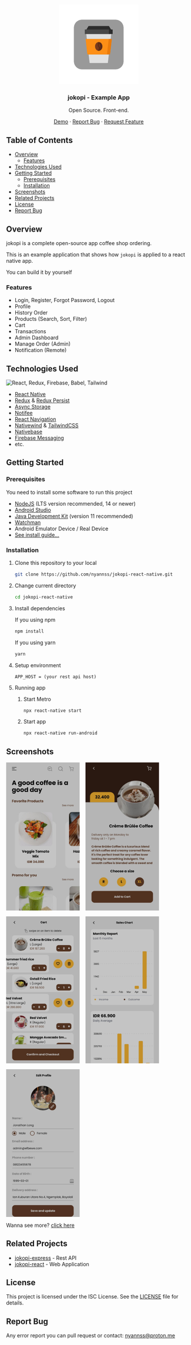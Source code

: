 <div align="center">
<img src="./android/app/src/main/res/mipmap-xhdpi/ic_launcher_monochrome.png"/>
<h3 align="center"><b>jokopi</b> - Example App</h3>
   <p align="center">
   Open Source. Front-end.
   </p>

[Demo](https://drive.google.com/drive/u/1/folders/1JdLrDwiry5stAuVvtPR7EjnrAaHu6NnK) · [Report Bug](#report-bug) · [Request Feature](#report-bug)

</div>

## Table of Contents

- [Overview](#overview)
  - [Features](#features)
- [Technologies Used](#technologies-used)
- [Getting Started](#getting-started)
  - [Prerequisites](#prerequisites)
  - [Installation](#installation)
- [Screenshots](#screenshots)
- [Related Projects](#related-projects)
- [License](#license)
- [Report Bug](#report-bug)

## Overview

jokopi is a complete open-source app coffee shop ordering.

This is an example application that shows how `jokopi` is applied to a react native app.

You can build it by yourself

### Features

- Login, Register, Forgot Password, Logout
- Profile
- History Order
- Products (Search, Sort, Filter)
- Cart
- Transactions
- Admin Dashboard
- Manage Order (Admin)
- Notification (Remote)

## Technologies Used

![React, Redux, Firebase, Babel, Tailwind](https://skillicons.dev/icons?i=react,redux,firebase,babel,tailwind)

- [React Native](https://reactnative.dev/)
- [Redux](https://redux.js.org/) & [Redux Persist](https://www.npmjs.com/package/redux-persist)
- [Async Storage](https://www.npmjs.com/package/@react-native-async-storage/async-storage)
- [Notifee](https://www.npmjs.com/package/@notifee/react-native)
- [React Navigation](https://reactnavigation.org/)
- [Nativewind](https://www.nativewind.dev/) & [TailwindCSS](https://tailwindcss.com/)
- [Nativebase](https://nativebase.io/)
- [Firebase Messaging](https://firebase.google.com/docs/cloud-messaging)
- etc.

## Getting Started

### Prerequisites

You need to install some software to run this project

- [NodeJS](https://nodejs.org/en/download) (LTS version recommended, 14 or newer)
- [Android Studio](https://developer.android.com/studio)
- [Java Development Kit](https://www.oracle.com/java/technologies/javase/jdk11-archive-downloads.html) (version 11 recommended)
- [Watchman](https://facebook.github.io/watchman/docs/install/#buildinstall)
- Android Emulator Device / Real Device
- [See install guide...](https://reactnative.dev/docs/environment-setup?guide=native#installing-dependencies)

### Installation

1. Clone this repository to your local

   ```bash
   git clone https://github.com/nyannss/jokopi-react-native.git
   ```

2. Change current directory

   ```bash
   cd jokopi-react-native
   ```

3. Install dependencies

   If you using npm

   ```bash
   npm install
   ```

   If you using yarn

   ```bash
   yarn
   ```

4. Setup environment

   ```env
   APP_HOST = (your rest api host)
   ```

5. Running app

   1. Start Metro

      ```bash
      npx react-native start
      ```

   2. Start app

      ```bash
      npx react-native run-android
      ```

## Screenshots

<div align="center" style="display:flex;flex-wrap:wrap;gap:1rem">
<img width="200" src="./assets/screenshots/1.jpg"/>
<img width="200" src="./assets/screenshots/2.jpg"/>
<img width="200" src="./assets/screenshots/3.jpg"/>
<img width="200" src="./assets/screenshots/4.jpg"/>
<img width="200" src="./assets/screenshots/5.jpg"/>
</div>

Wanna see more? [click here](https://drive.google.com/drive/u/1/folders/12wzzTuKkkOxK_R8IFBLLNh1YBDJxfKdp)

## Related Projects

- [jokopi-express](https://github.com/nyannss/jokopi) - Rest API
- [jokopi-react](https://github.com/nyannss/jokopi-react) - Web Application

## License

This project is licensed under the ISC License. See the [LICENSE](LICENSE) file for details.

## Report Bug

Any error report you can pull request
or contact: <nyannss@proton.me>
